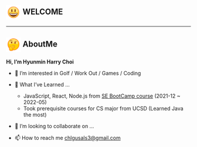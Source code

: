 ## <img src="https://raw.githubusercontent.com/heydrdev/devtools/main/emojis/telegram/grinning-face-with-big-eyes.gif" height="40" width="40" align="center" /> WELCOME
---
##
## <img src="https://raw.githubusercontent.com/heydrdev/devtools/main/emojis/telegram/thinking-face.gif" height="40" width="40" align="center" /> AboutMe
**Hi, I’m Hyunmin Harry Choi**

- 👀 I’m interested in Golf / Work Out / Games / Coding
- 🌱 What I’ve Learned ... 
  - JavaScript, React, Node.js from <a href='https://www.codestates.com/'>SE BootCamp course</a> (2021-12 ~ 2022-05) 
  - Took prerequisite courses for CS major from UCSD (Learned Java the most)



- 💞️ I’m looking to collaborate on ...
- 📫 How to reach me chlgusals3@gmail.com


<!---
HyunminChoi1997/HyunminChoi1997 is a ✨ special ✨ repository because its `README.md` (this file) appears on your GitHub profile.
You can click the Preview link to take a look at your changes.
--->
